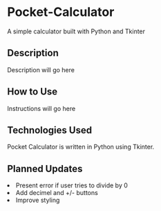 # Pocket-Calculator
 A simple calculator built with Python and Tkinter
 
<h2>Description</h2>
Description will go here

<h2>How to Use</h2>
Instructions will go here

<h2>Technologies Used</h2>
Pocket Calculator is written in Python using Tkinter. 

<h2>Planned Updates</h2>
<li>Present error if user tries to divide by 0
<li>Add decimel and +/- buttons
<li>Improve styling
 
